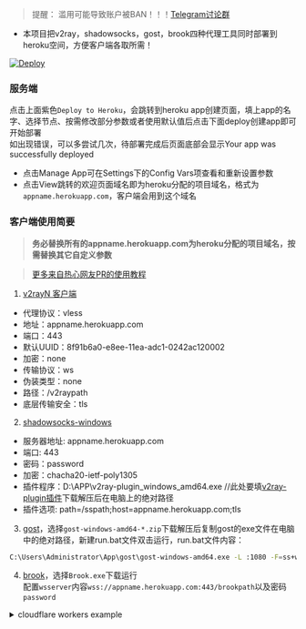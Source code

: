 > 提醒： 滥用可能导致账户被BAN！！！[Telegram讨论群](https://t.me/starts_sh_group)  
  
* 本项目把v2ray，shadowsocks，gost，brook四种代理工具同时部署到heroku空间，方便客户端各取所需！  
  
[![Deploy](https://www.herokucdn.com/deploy/button.png)](https://dashboard.heroku.com/new?template=https://github.com/mixool/heroku)  
  
### 服务端
点击上面紫色`Deploy to Heroku`，会跳转到heroku app创建页面，填上app的名字、选择节点、按需修改部分参数或者使用默认值后点击下面deploy创建app即可开始部署  
如出现错误，可以多尝试几次，待部署完成后页面底部会显示Your app was successfully deployed  
  * 点击Manage App可在Settings下的Config Vars项查看和重新设置参数
  * 点击View跳转的欢迎页面域名即为heroku分配的项目域名，格式为`appname.herokuapp.com`，客户端会用到这个域名
  
### 客户端使用简要
> **务必替换所有的appname.herokuapp.com为heroku分配的项目域名，按需替换其它自定义参数**  
  
> [更多来自热心网友PR的使用教程](https://github.com/mixool/heroku/tree/master/tutorial)
  
1. [v2rayN 客户端](https://github.com/2dust/v2rayN/releases)  
* 代理协议：vless
* 地址：appname.herokuapp.com
* 端口：443
* 默认UUID：8f91b6a0-e8ee-11ea-adc1-0242ac120002
* 加密：none
* 传输协议：ws
* 伪装类型：none
* 路径：/v2raypath
* 底层传输安全：tls
  
2. [shadowsocks-windows](https://github.com/shadowsocks/shadowsocks-windows/releases/)   
* 服务器地址: appname.herokuapp.com
* 端口: 443
* 密码：password
* 加密：chacha20-ietf-poly1305
* 插件程序：D:\APP\v2ray-plugin_windows_amd64.exe  //此处要填[v2ray-plugin插件](https://github.com/shadowsocks/v2ray-plugin/releases)下载解压后在电脑上的绝对路径
* 插件选项: path=/sspath;host=appname.herokuapp.com;tls
  
3. [gost](https://github.com/ginuerzh/gost/releases)，选择`gost-windows-amd64-*.zip`下载解压后复制gost的exe文件在电脑中的绝对路径，新建run.bat文件双击运行，run.bat文件内容：  
```bash
C:\Users\Administrator\App\gost\gost-windows-amd64.exe -L :1080 -F=ss+wss://AEAD_CHACHA20_POLY1305:password@appname.herokuapp.com:443?path=/gostpath
```
  
4. [brook](https://github.com/txthinking/brook/releases)，选择`Brook.exe`下载运行  
配置`wsserver`内容`wss://appname.herokuapp.com:443/brookpath`以及密码`password`  
  
<details>
<summary>cloudflare workers example</summary>

```js
addEventListener(
    "fetch",event => {
        let url=new URL(event.request.url);
        url.hostname="appname.herokuapp.com";
        let request=new Request(url,event.request);
        event. respondWith(
            fetch(request)
        )
    }
)
```
</details>
